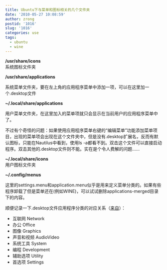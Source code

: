 ```yaml
---
title: Ubuntu下与菜单和图标相关的几个文件夹
date: '2010-05-27 10:08:59'
author: zrong
postid: '1016'
slug: '1016'
categories: use
tags:
  - ubuntu
  - wine
---
```


**/usr/share/icons**  
系统图标文件夹

**/usr/share/applications**  

系统菜单文件夹，要在左上角的应用程序菜单中添加一项，可以在这里加一个.desktop文件

**\~/.local/share/applications**  

用户菜单文件夹，在这里加入的菜单项就只会显示在当前用户的应用程序菜单中了。  

不过有个奇怪的问题：如果使用应用程序菜单右键的“编辑菜单”功能添加菜单项目，出现的菜单项会出现在这个文件夹中，但是没有.desktop扩展名，反而有默认图标，只能在Nautilus中看到，使用ls -a都看不到。双击这个文件可以直接启动程序。双击其他的.desktop文件则不能。实在是个令人费解的问题……  
<!--more-->  
**\~/.local/share/icons**  
用户图标文件夹

**\~/.config/menus**  

这里的settings.menu和application.menu似乎是用来定义菜单分类的。如果有些程序卸载了但是菜单还在(例如WINE)，可以试试删除applications-merged目录下的内容。

顺便记录一下.desktop文件应用程序分类的对应关系（[来自](http://zengq.blog.ubuntu.org.cn/2008/11/08/%E5%9C%A8ubuntu%E4%BD%8D%E7%BD%AE%E8%8F%9C%E5%8D%95%E6%B7%BB%E5%8A%A0%E6%96%87%E4%BB%B6%E5%A4%B9%EF%BC%8C%E5%9C%A8%E5%BA%94%E7%94%A8%E7%A8%8B%E5%BA%8F%E8%8F%9C%E5%8D%95%E6%B7%BB%E5%8A%A0%E6%9C%AA/)）：

-   互联网 Network
-   办公 Office
-   图像 Graphics
-   声音和视频 AudioVideo
-   系统工具 System
-   编程 Development
-   辅助选项 Utility
-   首选项 Settings

